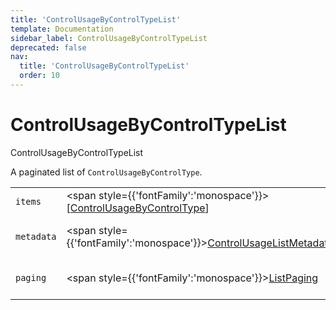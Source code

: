 ```yaml
---
title: 'ControlUsageByControlTypeList'
template: Documentation
sidebar_label: ControlUsageByControlTypeList
deprecated: false
nav:
  title: 'ControlUsageByControlTypeList'
  order: 10
---
```


# ControlUsageByControlTypeList

<div style={{'fontFamily':'monospace'}}><span style={{'fontSize':'1.5rem','fontWeight':500}}>ControlUsageByControlTypeList</span></div>



A paginated list of `ControlUsageByControlType`.

| | | |
| -- | -- | -- |
| `items` | <span style={{'fontFamily':'monospace'}}>[<a href="/guardrails/docs/reference/graphql/object/ControlUsageByControlType">ControlUsageByControlType</a>]</span> | The `items` for this page of `ControlUsageByControlTypeList`. |
| `metadata` | <span style={{'fontFamily':'monospace'}}><a href="/guardrails/docs/reference/graphql/object/ControlUsageListMetadata">ControlUsageListMetadata</a></span> | List metadata information for the instance of `ControlUsageByControlTypeList`. |
| `paging` | <span style={{'fontFamily':'monospace'}}><a href="/guardrails/docs/reference/graphql/object/ListPaging">ListPaging</a></span> | The `paging` information for this page of `ControlUsageByControlTypeList`. |